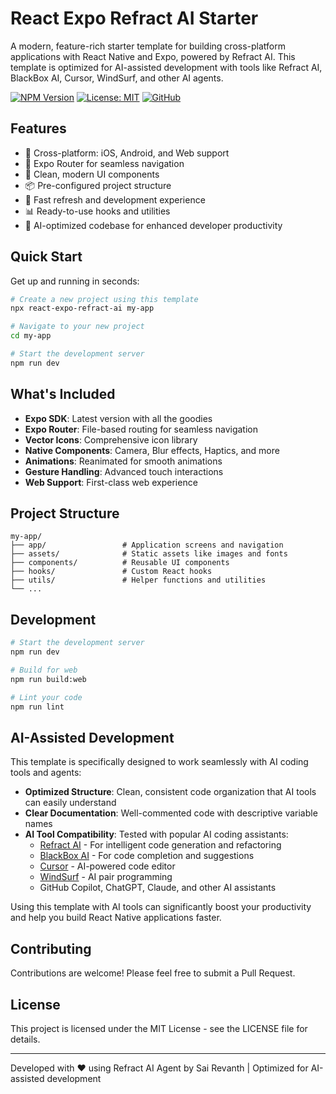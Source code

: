 # React Expo Refract AI Starter

A modern, feature-rich starter template for building cross-platform applications with React Native and Expo, powered by Refract AI. This template is optimized for AI-assisted development with tools like Refract AI, BlackBox AI, Cursor, WindSurf, and other AI agents.

[![NPM Version](https://img.shields.io/npm/v/react-expo-refract-ai.svg)](https://www.npmjs.com/package/react-expo-refract-ai)
[![License: MIT](https://img.shields.io/badge/License-MIT-blue.svg)](https://opensource.org/licenses/MIT)
[![GitHub](https://img.shields.io/badge/GitHub-Repository-green.svg)](https://github.com/svsairevanth12/react-expo-refract-ai)

## Features

- 📱 Cross-platform: iOS, Android, and Web support
- 🧭 Expo Router for seamless navigation
- 🎨 Clean, modern UI components
- 📦 Pre-configured project structure
- 🔄 Fast refresh and development experience
- 📊 Ready-to-use hooks and utilities
- 🤖 AI-optimized codebase for enhanced developer productivity

## Quick Start

Get up and running in seconds:

```bash
# Create a new project using this template
npx react-expo-refract-ai my-app

# Navigate to your new project
cd my-app

# Start the development server
npm run dev
```

## What's Included

- **Expo SDK**: Latest version with all the goodies
- **Expo Router**: File-based routing for seamless navigation
- **Vector Icons**: Comprehensive icon library
- **Native Components**: Camera, Blur effects, Haptics, and more
- **Animations**: Reanimated for smooth animations
- **Gesture Handling**: Advanced touch interactions
- **Web Support**: First-class web experience

## Project Structure

```
my-app/
├── app/                 # Application screens and navigation
├── assets/              # Static assets like images and fonts
├── components/          # Reusable UI components
├── hooks/               # Custom React hooks
├── utils/               # Helper functions and utilities
└── ...
```

## Development

```bash
# Start the development server
npm run dev

# Build for web
npm run build:web

# Lint your code
npm run lint
```

## AI-Assisted Development

This template is specifically designed to work seamlessly with AI coding tools and agents:

- **Optimized Structure**: Clean, consistent code organization that AI tools can easily understand
- **Clear Documentation**: Well-commented code with descriptive variable names
- **AI Tool Compatibility**: Tested with popular AI coding assistants:
  - [Refract AI](https://refact.ai/) - For intelligent code generation and refactoring
  - [BlackBox AI](https://www.useblackbox.io/) - For code completion and suggestions
  - [Cursor](https://cursor.sh/) - AI-powered code editor
  - [WindSurf](https://www.windsurf.io/) - AI pair programming
  - GitHub Copilot, ChatGPT, Claude, and other AI assistants

Using this template with AI tools can significantly boost your productivity and help you build React Native applications faster.

## Contributing

Contributions are welcome! Please feel free to submit a Pull Request.

## License

This project is licensed under the MIT License - see the LICENSE file for details.

---

Developed with ❤️ using Refract AI Agent by Sai Revanth | Optimized for AI-assisted development
